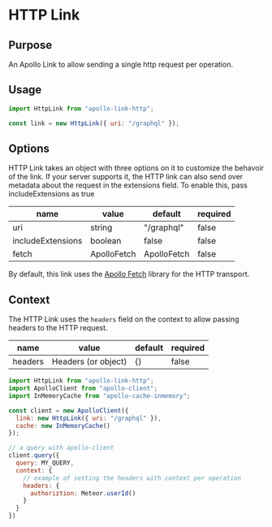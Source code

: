 # HTTP Link

## Purpose
An Apollo Link to allow sending a single http request per operation.

## Usage
```js
import HttpLink from "apollo-link-http";

const link = new HttpLink({ uri: "/graphql" });
```

## Options
HTTP Link takes an object with three options on it to customize the behavoir of the link. If your server supports it, the HTTP link can also send over metadata about the request in the extensions field. To enable this, pass includeExtensions as true

|name|value|default|required|
|---|---|---|---|
|uri|string|"/graphql"|false|
|includeExtensions|boolean|false|false|
|fetch|ApolloFetch|ApolloFetch|false|

By default, this link uses the [Apollo Fetch](https://github.com/apollographql/apollo-fetch) library for the HTTP transport.

## Context
The HTTP Link uses the `headers` field on the context to allow passing headers to the HTTP request.

|name|value|default|required|
|---|---|---|---|
|headers|Headers (or object)|{}|false|

```js
import HttpLink from "apollo-link-http";
import ApolloClient from "apollo-client";
import InMemoryCache from "apollo-cache-inmemory";

const client = new ApolloClient({
  link: new HttpLink({ uri: "/graphql" }),
  cache: new InMemoryCache()
});

// a query with apollo-client
client.query({
  query: MY_QUERY,
  context: {
    // example of setting the headers with context per operation
    headers: {
      authoriztion: Meteor.userId()
    }
  }
})
```

